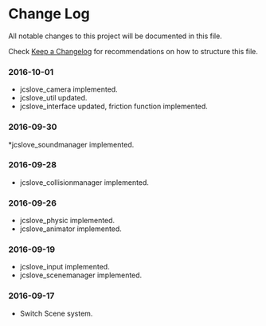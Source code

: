 # Change Log

All notable changes to this project will be documented in this file.

Check [Keep a Changelog](http://keepachangelog.com/) for recommendations on how to structure this file.


### 2016-10-01

* jcslove_camera implemented.
* jcslove_util updated.
* jcslove_interface updated, friction function implemented.

### 2016-09-30

*jcslove_soundmanager implemented.

### 2016-09-28

* jcslove_collisionmanager implemented.

### 2016-09-26

* jcslove_physic implemented.
* jcslove_animator implemented.

### 2016-09-19

* jcslove_input implemented.
* jcslove_scenemanager implemented.

### 2016-09-17

* Switch Scene system.
